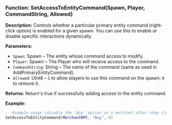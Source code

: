 ### Function: SetAccessToEntityCommand(Spawn, Player, CommandString, Allowed)

**Description:**
Controls whether a particular primary entity command (right-click option) is enabled for a given spawn. You can use this to enable or disable specific interactions dynamically.

**Parameters:**
- `Spawn`: Spawn – The entity whose command access to modify.
- `Player`: Spawn – The Player who will receive access to the command.
- `CommandString`: String – The name of the command (same as used in AddPrimaryEntityCommand).
- `Allowed`: UInt8 – `1` to allow players to use this command on the spawn; `0` to remove it.

**Returns:** Return's true if successfully adding access to the entity command.

**Example:**

```lua
-- Example usage (disable the 'Buy' option on a merchant after shop closes)
SetAccessToEntityCommand(MerchantNPC, "Buy", 0)
```